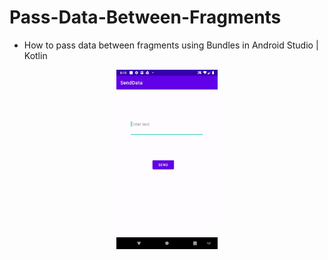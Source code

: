 # Pass-Data-Between-Fragments

- How to pass data between fragments using Bundles in Android Studio | Kotlin


<p align="center"  width="70%">
  <img width="32%" src="https://github.com/Cansu-Kose/Pass-Data-Between-Fragments/blob/main/image/senddata.gif" alt="Sublime's custom image"/>
</p>


